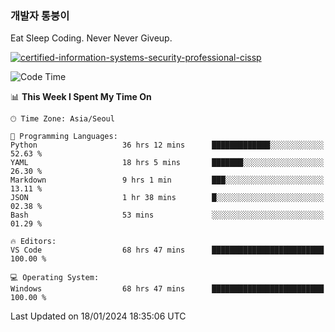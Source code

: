 ### 개발자 통붕이
Eat Sleep Coding.
Never Never Giveup.

[![certified-information-systems-security-professional-cissp](https://user-images.githubusercontent.com/44606727/157613689-acd84ec6-5f8f-4e79-89d9-a8d51f033634.png)](https://www.credly.com/badges/f394a010-85a0-450b-9136-8043af01d71c/public_url)

<!--START_SECTION:waka-->
![Code Time](http://img.shields.io/badge/Code%20Time-2%2C415%20hrs%2022%20mins-blue)

📊 **This Week I Spent My Time On** 

```text
🕑︎ Time Zone: Asia/Seoul

💬 Programming Languages: 
Python                   36 hrs 12 mins      █████████████░░░░░░░░░░░░   52.63 % 
YAML                     18 hrs 5 mins       ███████░░░░░░░░░░░░░░░░░░   26.30 % 
Markdown                 9 hrs 1 min         ███░░░░░░░░░░░░░░░░░░░░░░   13.11 % 
JSON                     1 hr 38 mins        █░░░░░░░░░░░░░░░░░░░░░░░░   02.38 % 
Bash                     53 mins             ░░░░░░░░░░░░░░░░░░░░░░░░░   01.29 % 

🔥 Editors: 
VS Code                  68 hrs 47 mins      █████████████████████████   100.00 % 

💻 Operating System: 
Windows                  68 hrs 47 mins      █████████████████████████   100.00 % 
```


 Last Updated on 18/01/2024 18:35:06 UTC
<!--END_SECTION:waka-->

